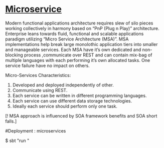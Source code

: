 # [Microservice](https://rklicksolutions.wordpress.com/?p=554&preview=true)

Modern functional applications architecture requires slew of silo pieces working collectively in harmony  based on “PnP (Plug n Play)” architecture. Enterprise leans towards fluid, functional and scalable applications paradigm utilizing  “Micro Service Architecture (MSA)”. MSA implementations help  break large monolothic application tiers into smaller and manageable services. Each MSA have it’s own dedicated and non-blocking process ,communicate over REST and can contain mix-bag of multiple languages with each performing it’s own allocated tasks. One service failure have no impact on others.

Micro-Services Characteristics:

1) Developed and deployed independently of other.
2) Communicate using REST.
3) Each service can be written in different programming languages.
4) Each service can use different data storage technologies.
5) Ideally each service should perform only one task.

[! MSA approach is influenced by SOA framework benefits and  SOA short falls.]


#Deployment : microservices

$ sbt "run <PORT>"

